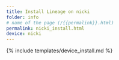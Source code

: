 ```yaml
---
title: Install Lineage on nicki
folder: info
# name of the page (/{{permalink}}.html)
permalink: nicki_install.html
device: nicki
---
```

{% include templates/device_install.md %}
